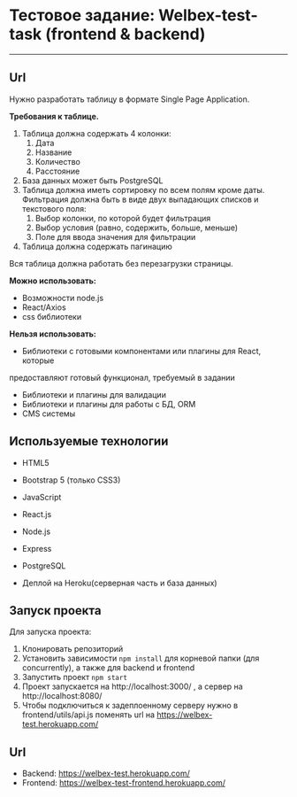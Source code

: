 # Тестовое задание: Welbex-test-task (frontend & backend)

---

**Url**
---

Нужно разработать таблицу в формате Single Page Application.

**Требования к таблице.**

1. Таблица должна содержать 4 колонки:
    1. Дата
    2. Название
    3. Количество
    4. Расстояние
2. База данных может быть PostgreSQL
3. Таблица должна иметь сортировку по всем полям кроме даты. Фильтрация должна быть в виде двух выпадающих списков и текстового поля:
    1. Выбор колонки, по которой будет фильтрация
    2. Выбор условия (равно, содержить, больше, меньше)
    3. Поле для ввода значения для фильтрации
4. Таблица должна содержать пагинацию

Вся таблица должна работать без перезагрузки страницы.

**Можно использовать:**

- Возможности node.js
- React/Axios
- css библиотеки

**Нельзя использовать:**

- Библиотеки с готовыми компонентами или плагины для React, которые

предоставляют готовый функционал, требуемый в задании

- Библиотеки и плагины для валидации
- Библиотеки и плагины для работы с БД, ORM
- CMS системы


## Используемые технологии

* HTML5

* Bootstrap 5 (только CSS3)

* JavaScript

* React.js

* Node.js

* Express

* PostgreSQL

* Деплой на Heroku(серверная часть и база данных)

## Запуск проекта
Для запуска проекта:
1. Клонировать репозиторий
2. Установить зависимости `npm install` для корневой папки (для concurrently), а также для backend и frontend
3. Запустить проект `npm start`
4. Проект запускается на http://localhost:3000/ , а сервер на http://localhost:8080/
5. Чтобы подключиться к задеплоенному серверу нужно в frontend/utils/api.js поменять url на https://welbex-test.herokuapp.com/

**Url**
---
* Backend: https://welbex-test.herokuapp.com/
* Frontend: https://welbex-test-frontend.herokuapp.com/
